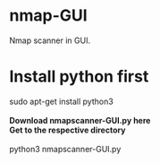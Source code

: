 # nmap-GUI
Nmap scanner in GUI.
# Install python first
sudo apt-get install python3<br />
<br />
<b>Download nmapscanner-GUI.py here</b><br />
<b>Get to the respective directory</b><br />
<br />
python3 nmapscanner-GUI.py<br />

